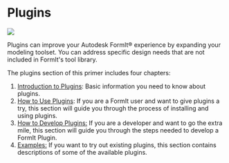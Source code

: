# Plugins

![](../.gitbook/assets/gg1.gif)

Plugins can improve your Autodesk FormIt® experience by expanding your modeling toolset. You can address specific design needs that are not included in FormIt's tool library.&#x20;

The plugins section of this primer includes four chapters:

1. [Introduction to Plugins](introduction.md): Basic information you need to know about plugins.
2. [How to Use Plugins](how-to-use-plug-ins.md): If you are a FormIt user and want to give plugins a try, this section will guide you through the process of installing and using plugins.
3. [How to Develop Plugins:](how-to-develop-plug-ins/) If you are a developer and want to go the extra mile, this section will guide you through the steps needed to develop a FormIt Plugin.
4. [Examples:](example-1/) If you want to try out existing plugins, this section contains descriptions of some of the available plugins.




